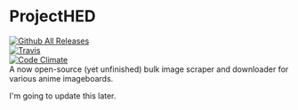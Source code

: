 # ProjectHED
[![Github All Releases](https://img.shields.io/github/downloads/MoeChezzy/ProjectHED/total.svg)](https://github.com/MoeChezzy/ProjectHED)  
[![Travis](https://img.shields.io/travis/MoeChezzy/ProjectHED.svg)](https://travis-ci.org/MoeChezzy/ProjectHED)  
[![Code Climate](https://img.shields.io/codeclimate/issues/github/MoeChezzy/ProjectHED.svg)](https://codeclimate.com/github/MoeChezzy/ProjectHED)  
A now open-source (yet unfinished) bulk image scraper and downloader for various anime imageboards.

I'm going to update this later.
